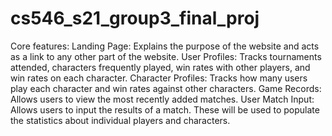 # cs546_s21_group3_final_proj
Core features: 
Landing Page: Explains the purpose of the website and acts as a link to any other part of the website.
User Profiles: Tracks tournaments attended, characters frequently played, win rates with other players, and win rates on each character.
Character Profiles: Tracks how many users play each character and win rates against other characters.
Game Records: Allows users to view the most recently added matches.
User Match Input: Allows users to input the results of a match. These will be used to populate the statistics about individual players and characters.